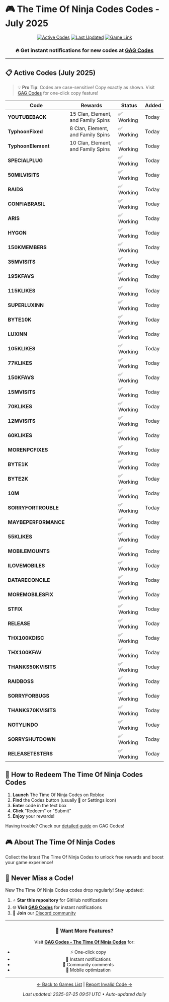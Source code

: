 # 🎮 The Time Of Ninja Codes Codes - July 2025

<div align="center">

[![Active Codes](https://img.shields.io/badge/Active%20Codes-45-brightgreen)](https://gagcodes.com/roblox/the-time-of-ninja)
[![Last Updated](https://img.shields.io/badge/Last%20Updated-Today-orange)](https://gagcodes.com/roblox/the-time-of-ninja)
[![Game Link](https://img.shields.io/badge/Play-The%20Time%20Of%20Ninja%20Codes-red)](https://www.roblox.com/games/)

### 🔥 **Get instant notifications for new codes at [GAG Codes](https://gagcodes.com/roblox/the-time-of-ninja)**

</div>

---

## 📋 Active Codes (July 2025)

> 💡 **Pro Tip**: Codes are case-sensitive! Copy exactly as shown. Visit [GAG Codes](https://gagcodes.com/roblox/the-time-of-ninja) for one-click copy feature!

| Code | Rewards | Status | Added |
|------|---------|--------|-------|
| **YOUTUBEBACK** | 15 Clan, Element, and Family Spins | ✅ Working | Today |
| **TyphoonFixed** | 8 Clan, Element, and Family Spins | ✅ Working | Today |
| **TyphoonElement** | 10 Clan, Element, and Family Spins | ✅ Working | Today |
| **SPECIALPLUG** |  | ✅ Working | Today |
| **50MILVISITS** |  | ✅ Working | Today |
| **RAIDS** |  | ✅ Working | Today |
| **CONFIABRASIL** |  | ✅ Working | Today |
| **ARIS** |  | ✅ Working | Today |
| **HYGON** |  | ✅ Working | Today |
| **150KMEMBERS** |  | ✅ Working | Today |
| **35MVISITS** |  | ✅ Working | Today |
| **195KFAVS** |  | ✅ Working | Today |
| **115KLIKES** |  | ✅ Working | Today |
| **SUPERLUXINN** |  | ✅ Working | Today |
| **BYTE10K** |  | ✅ Working | Today |
| **LUXINN** |  | ✅ Working | Today |
| **105KLIKES** |  | ✅ Working | Today |
| **77KLIKES** |  | ✅ Working | Today |
| **150KFAVS** |  | ✅ Working | Today |
| **15MVISITS** |  | ✅ Working | Today |
| **70KLIKES** |  | ✅ Working | Today |
| **12MVISITS** |  | ✅ Working | Today |
| **60KLIKES** |  | ✅ Working | Today |
| **MORENPCFIXES** |  | ✅ Working | Today |
| **BYTE1K** |  | ✅ Working | Today |
| **BYTE2K** |  | ✅ Working | Today |
| **10M** |  | ✅ Working | Today |
| **SORRYFORTROUBLE** |  | ✅ Working | Today |
| **MAYBEPERFORMANCE** |  | ✅ Working | Today |
| **55KLIKES** |  | ✅ Working | Today |
| **MOBILEMOUNTS** |  | ✅ Working | Today |
| **ILOVEMOBILES** |  | ✅ Working | Today |
| **DATARECONCILE** |  | ✅ Working | Today |
| **MOREMOBILESFIX** |  | ✅ Working | Today |
| **STFIX** |  | ✅ Working | Today |
| **RELEASE** |  | ✅ Working | Today |
| **THX100KDISC** |  | ✅ Working | Today |
| **THX100KFAV** |  | ✅ Working | Today |
| **THANKS50KVISITS** |  | ✅ Working | Today |
| **RAIDBOSS** |  | ✅ Working | Today |
| **SORRYFORBUGS** |  | ✅ Working | Today |
| **THANKS70KVISITS** |  | ✅ Working | Today |
| **NOTYLINDO** |  | ✅ Working | Today |
| **SORRYSHUTDOWN** |  | ✅ Working | Today |
| **RELEASETESTERS** |  | ✅ Working | Today |


## 📖 How to Redeem The Time Of Ninja Codes Codes

1. **Launch** The Time Of Ninja Codes on Roblox
2. **Find** the Codes button (usually 🎁 or Settings icon)
3. **Enter** code in the text box
4. **Click** "Redeem" or "Submit"
5. **Enjoy** your rewards!

Having trouble? Check our [detailed guide](https://gagcodes.com/roblox/the-time-of-ninja#how-to-redeem) on GAG Codes!

## 🎮 About The Time Of Ninja Codes

Collect the latest The Time Of Ninja Codes to unlock free rewards and boost your game experience!

## 🔔 Never Miss a Code!

New The Time Of Ninja Codes codes drop regularly! Stay updated:

1. ⭐ **Star this repository** for GitHub notifications
2. 🌐 **Visit [GAG Codes](https://gagcodes.com/roblox/the-time-of-ninja)** for instant notifications
3. 💬 **Join** our [Discord community](https://gagcodes.com/discord)

---

<div align="center">

### 🚀 Want More Features?

Visit [**GAG Codes - The Time Of Ninja Codes**](https://gagcodes.com/roblox/the-time-of-ninja) for:
- ⚡ One-click copy
- 🔔 Instant notifications  
- 💬 Community comments
- 📱 Mobile optimization

---

[← Back to Games List](README.md) | [Report Invalid Code →](https://github.com/yourusername/roblox-codes-directory/issues)

*Last updated: 2025-07-25 09:51 UTC • Auto-updated daily*

</div>